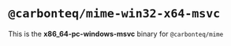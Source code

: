 # `@carbonteq/mime-win32-x64-msvc`

This is the **x86_64-pc-windows-msvc** binary for `@carbonteq/mime`
